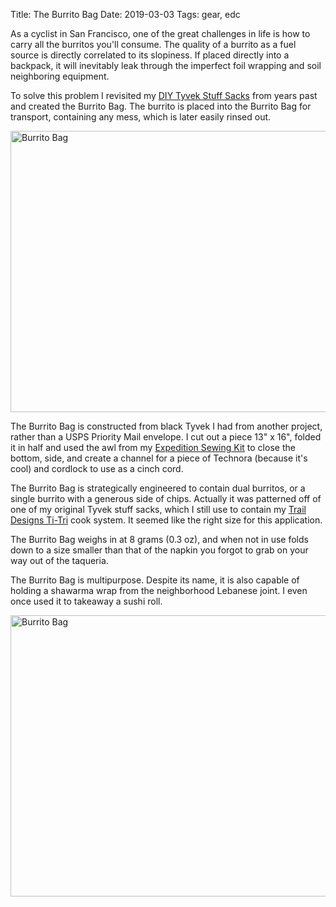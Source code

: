 Title: The Burrito Bag
Date: 2019-03-03
Tags: gear, edc

As a cyclist in San Francisco, one of the great challenges in life is how to carry all the burritos you'll consume. The quality of a burrito as a fuel source is directly correlated to its slopiness. If placed directly into a backpack, it will inevitably leak through the imperfect foil wrapping and soil neighboring equipment.

To solve this problem I revisited my [DIY Tyvek Stuff Sacks](https://www.itstactical.com/gear/diy-tyvek-stuff-sacks/) from years past and created the Burrito Bag. The burrito is placed into the Burrito Bag for transport, containing any mess, which is later easily rinsed out.

<a href="https://www.flickr.com/photos/pigmonkey/47218977582/in/dateposted/" title="Burrito Bag"><img src="https://farm8.staticflickr.com/7906/47218977582_7617f6130e_c.jpg" width="800" height="450" alt="Burrito Bag"></a>

The Burrito Bag is constructed from black Tyvek I had from another project, rather than a USPS Priority Mail envelope. I cut out a piece 13" x 16", folded it in half and used the awl from my [Expedition Sewing Kit](/2018/12/expedition-sewing/) to close the bottom, side, and create a channel for a piece of Technora (because it's cool) and cordlock to use as a cinch cord.

The Burrito Bag is strategically engineered to contain dual burritos, or a single burrito with a generous side of chips. Actually it was patterned off of one of my original Tyvek stuff sacks, which I still use to contain my [Trail Designs Ti-Tri](/2009/01/trail-designs-ti-tri-titanium-stove-system/) cook system. It seemed like the right size for this application.

The Burrito Bag weighs in at 8 grams (0.3 oz), and when not in use folds down to a size smaller than that of the napkin you forgot to grab on your way out of the taqueria.

The Burrito Bag is multipurpose. Despite its name, it is also capable of holding a shawarma wrap from the neighborhood Lebanese joint. I even once used it to takeaway a sushi roll.

<a href="https://www.flickr.com/photos/pigmonkey/46547656814/in/dateposted/" title="Burrito Bag"><img src="https://farm8.staticflickr.com/7835/46547656814_3f097f7b9b_c.jpg" width="800" height="450" alt="Burrito Bag"></a>
